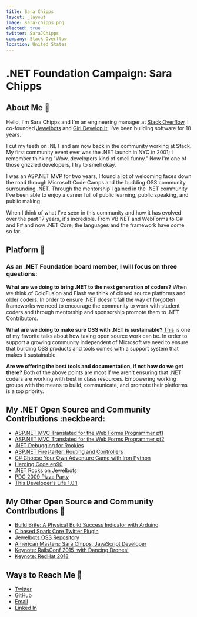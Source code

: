 ```yaml
---
title: Sara Chipps
layout: _layout
image: sara-chipps.png
elected: true
twitter: SaraJChipps
company: Stack Overflow
location: United States
---
```


# .NET Foundation Campaign: Sara Chipps

## About Me :dizzy:
Hello, I'm Sara Chipps and I'm an engineering manager at [Stack Overflow](http://stackoverflow.com), I co-founded [Jewelbots](http://jewelbots.com) and [Girl Develop It](http://girldevelopit.com), I've been building software for 18 years. 

I cut my teeth on .NET and am now back in the community working at Stack. My first community event ever was the .NET launch in NYC in 2001; I remember thinking "Wow, developers kind of smell funny." Now I'm one of those grizzled developers, I try to smell okay. 

I was an ASP.NET MVP for two years, I found a lot of welcoming faces down the road through Microsoft Code Camps and the budding OSS community surrounding .NET. Through the mentorship I gained in the .NET community I've been able to enjoy a career full of public learning, public speaking, and public making. 

When I think of what I've seen in this community and how it has evolved over the past 17 years, it's incredible. From VB.NET and WebForms to C# and F# and now .NET Core; the languages and the framework have come so far. 

## Platform :musical_note:
### As an .NET Foundation board member, I will focus on three questions: 

**What are we doing to bring .NET to the next generation of coders?**
When we think of ColdFusion and Flash we think of closed source platforms and older coders. In order to ensure .NET doesn't fall the way of forgotten frameworks we need to encourage the community to work with student coders and through mentorship and sponsorship promote them to .NET Contributors. 

**What are we doing to make sure OSS with .NET is sustainable?**
[This](https://www.youtube.com/watch?v=UIDb6VBO9os) is one of my favorite talks about how taxing open source work can be. In order to support a growing community independent of Microsoft we need to ensure that building OSS products and tools comes with a support system that makes it sustainable. 

**Are we offering the best tools and documentation, if not how do we get there?**
Both of the above points are moot if we aren't ensuring that .NET coders are working with best in class resources. Empowering working groups with the means to build, communicate, and promote their platforms is a top priority. 

## My .NET Open Source and Community Contributions :neckbeard: 
- [ASP.NET MVC Translated for the Web Forms Programmer pt1](http://sarajchipps.com/post/55986259126/aspnet-mvc-translated-for-the-web-forms)
- [ASP.NET MVC Translated for the Web Forms Programmer pt2](http://sarajchipps.com/post/55986260739/aspnet-mvc-translated-for-the-web-forms)
- [.NET Debugging for Rookies](https://www.datamation.com/entdev/article.php/3775266/NET-Debugging-for-Rookies.htm)
- [ASP.NET Firestarter: Routing and Controllers](https://channel9.msdn.com/Blogs/egibson/ASPNET-MVC-FireStarter-Routing-and-Controllers)
- [C# Choose Your Own Adventure Game with Iron Python](https://github.com/SaraJo/Choose-Your-Own-Adventure-)
- [Herding Code ep90](http://herdingcode.com/herding-code-90-sara-chipps-on-girl-develop-it-and-girls-developing-software/)
- [.NET Rocks on Jewelbots](https://player.fm/series/net-rocks-65612/jewelbots-with-sara-chipps)
- [PDC 2009 Pizza Party](https://blogs.msdn.microsoft.com/peterlau/2009/12/08/connected-show-21-pdc-2009-pizza-party/)
-  [This Developer's Life 1.0.1](https://www.hanselman.com/blog/?page=190)

## My Other Open Source and Community Contributions :bow:
- [Build Brite: A Physical Build Success Indicator with Arduino](https://github.com/SaraJo/build-brite)
- [C based Spark Core Twitter Plugin](https://github.com/SaraJo/spark-tweets)
- [Jewelbots OSS Repository](https://github.com/Jewelbots)
- [American Masters: Sara Chipps, JavaScript Developer](https://www.youtube.com/watch?v=h_bEl_lY_pE)
- [Keynote: RailsConf 2015, with Dancing Drones!](https://confreaks.tv/videos/railsconf2015-keynote-day-1-closing)
- [Keynote: RedHat 2018](https://www.youtube.com/watch?v=KHiiRnSniRg)

## Ways to Reach Me 📩 
- [Twitter](https://twitter.com/SaraJChipps)
- [GitHub](https://github.com/SaraJo)
- [Email](mailto:sarajchipps@gmail.com)
- [Linked In](https://www.linkedin.com/in/sarajchipps/)
